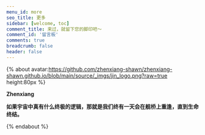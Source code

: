 ```yaml
---
menu_id: more
seo_title: 更多
sidebar: [welcome, toc]
comment_title: 来过，就留下您的脚印吧～
comment_id: '留言板'
comments: true
breadcrumb: false
header: false
---
```


{% about avatar:https://github.com/zhenxiang-shawn/zhenxiang-shawn.github.io/blob/main/source/_imgs/jin_logo.png?raw=true height:80px %}

**Zhenxiang**
<!-- <img height="32px" alt="XAOXUU" src="https://cdn.jsdelivr.net/gh/cdn-x/xaoxuu/logo/180x30@2x.png"> -->

**如果宇宙中真有什么终极的逻辑，那就是我们终有一天会在舰桥上重逢，直到生命终结。**

<!-- Zhenxiang 目前主要从事于 iOS 开发行业，活跃于开源社区，代表作品有：[ProHUD](/wiki/prohud/)、[ValueX](/wiki/valuex/)、[Stellar](/wiki/stellar/) 等，更多的作品可以去项目主页查看，希望大家喜欢～ -->

<!-- {% navbar [文章](/) [项目](/wiki/) [GitHub](https://github.com/zhenxiang-shawn) [友链](/friends/) [留言](#comments) %} -->

{% endabout %}